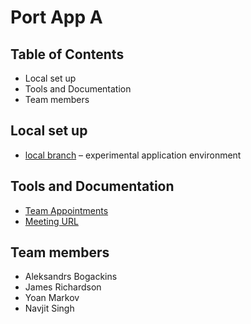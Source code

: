 # Port App A

## Table of Contents
- Local set up
- Tools and Documentation
- Team members

## Local set up
* [local branch](https://github.com/com619-2021/PortAppA/tree/local) – experimental application environment

## Tools and Documentation
- [Team Appointments](https://docs.google.com/spreadsheets/d/1pf8sb0GZlENk5aM6NbGYe3WEL0tovPUmKz8HF5oiwP4/edit?usp=sharing)
- [Meeting URL](https://meet.google.com/dja-zkxc-cka)

## Team members
* Aleksandrs Bogackins
* James Richardson
* Yoan Markov
* Navjit Singh
